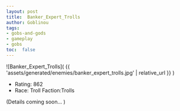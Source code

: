 ```yaml
---
layout: post
title:  Banker_Expert_Trolls
author: Goblinou
tags:
- gobs-and-gods
- gameplay
- gobs
toc:  false
---
```


![Banker_Expert_Trolls]( {{ 'assets/generated/enemies/banker_expert_trolls.jpg' | relative_url }} )
- Rating: 862
- Race: Troll  Faction:Trolls

(Details coming soon... )